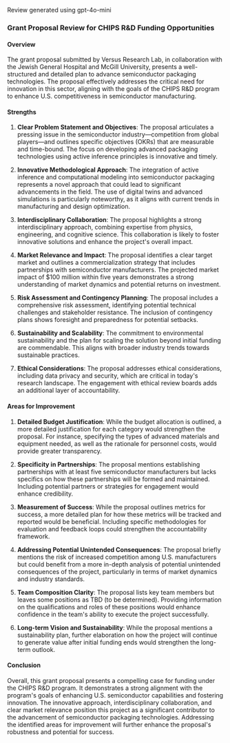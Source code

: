 Review generated using gpt-4o-mini

### Grant Proposal Review for CHIPS R&D Funding Opportunities

#### Overview
The grant proposal submitted by Versus Research Lab, in collaboration with the Jewish General Hospital and McGill University, presents a well-structured and detailed plan to advance semiconductor packaging technologies. The proposal effectively addresses the critical need for innovation in this sector, aligning with the goals of the CHIPS R&D program to enhance U.S. competitiveness in semiconductor manufacturing.

#### Strengths

1. **Clear Problem Statement and Objectives**: The proposal articulates a pressing issue in the semiconductor industry—competition from global players—and outlines specific objectives (OKRs) that are measurable and time-bound. The focus on developing advanced packaging technologies using active inference principles is innovative and timely.

2. **Innovative Methodological Approach**: The integration of active inference and computational modeling into semiconductor packaging represents a novel approach that could lead to significant advancements in the field. The use of digital twins and advanced simulations is particularly noteworthy, as it aligns with current trends in manufacturing and design optimization.

3. **Interdisciplinary Collaboration**: The proposal highlights a strong interdisciplinary approach, combining expertise from physics, engineering, and cognitive science. This collaboration is likely to foster innovative solutions and enhance the project's overall impact.

4. **Market Relevance and Impact**: The proposal identifies a clear target market and outlines a commercialization strategy that includes partnerships with semiconductor manufacturers. The projected market impact of $100 million within five years demonstrates a strong understanding of market dynamics and potential returns on investment.

5. **Risk Assessment and Contingency Planning**: The proposal includes a comprehensive risk assessment, identifying potential technical challenges and stakeholder resistance. The inclusion of contingency plans shows foresight and preparedness for potential setbacks.

6. **Sustainability and Scalability**: The commitment to environmental sustainability and the plan for scaling the solution beyond initial funding are commendable. This aligns with broader industry trends towards sustainable practices.

7. **Ethical Considerations**: The proposal addresses ethical considerations, including data privacy and security, which are critical in today's research landscape. The engagement with ethical review boards adds an additional layer of accountability.

#### Areas for Improvement

1. **Detailed Budget Justification**: While the budget allocation is outlined, a more detailed justification for each category would strengthen the proposal. For instance, specifying the types of advanced materials and equipment needed, as well as the rationale for personnel costs, would provide greater transparency.

2. **Specificity in Partnerships**: The proposal mentions establishing partnerships with at least five semiconductor manufacturers but lacks specifics on how these partnerships will be formed and maintained. Including potential partners or strategies for engagement would enhance credibility.

3. **Measurement of Success**: While the proposal outlines metrics for success, a more detailed plan for how these metrics will be tracked and reported would be beneficial. Including specific methodologies for evaluation and feedback loops could strengthen the accountability framework.

4. **Addressing Potential Unintended Consequences**: The proposal briefly mentions the risk of increased competition among U.S. manufacturers but could benefit from a more in-depth analysis of potential unintended consequences of the project, particularly in terms of market dynamics and industry standards.

5. **Team Composition Clarity**: The proposal lists key team members but leaves some positions as TBD (to be determined). Providing information on the qualifications and roles of these positions would enhance confidence in the team's ability to execute the project successfully.

6. **Long-term Vision and Sustainability**: While the proposal mentions a sustainability plan, further elaboration on how the project will continue to generate value after initial funding ends would strengthen the long-term outlook.

#### Conclusion
Overall, this grant proposal presents a compelling case for funding under the CHIPS R&D program. It demonstrates a strong alignment with the program's goals of enhancing U.S. semiconductor capabilities and fostering innovation. The innovative approach, interdisciplinary collaboration, and clear market relevance position this project as a significant contributor to the advancement of semiconductor packaging technologies. Addressing the identified areas for improvement will further enhance the proposal's robustness and potential for success.